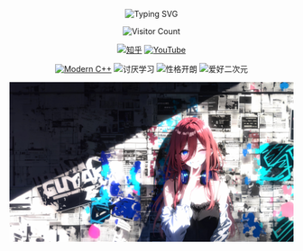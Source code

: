 ﻿<div id="title" align="center">

![Typing SVG](https://readme-typing-svg.herokuapp.com?font=Segoe+Script&center=true&lines=xiyangone.)

![Visitor Count](https://komarev.com/ghpvc/?username=xiyangone&color=brightgreen)

[![知乎](https://img.shields.io/badge/知乎-xiyangone-yellow)](https://www.zhihu.com)
[![YouTube](https://img.shields.io/badge/video-YouTube-red)](https://www.youtube.com)

[![Modern C++](https://img.shields.io/badge/code-Modern%20C++-blue)](https://learn.microsoft.com/zh-cn/cpp/cpp/welcome-back-to-cpp-modern-cpp)
![讨厌学习](https://img.shields.io/badge/讨厌-学习-yellow)
![性格开朗](https://img.shields.io/badge/性格-开朗-red)
![爱好二次元](https://img.shields.io/badge/爱好-二次元-red)

</div>

![中野三玖](./image/中野三玖.jpg)
